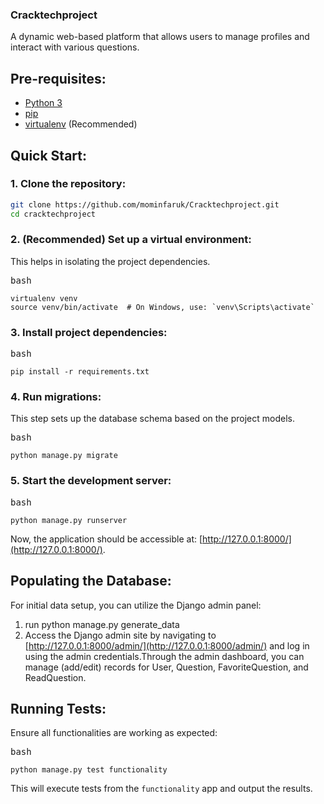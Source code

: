 ### Cracktechproject

A dynamic web-based platform that allows users to manage profiles and interact with various questions.

## Pre-requisites:

- [Python 3](https://www.python.org/downloads/)
- [pip](https://pip.pypa.io/en/stable/installing/)
- [virtualenv](https://virtualenv.pypa.io/en/latest/installation.html) (Recommended)

## Quick Start:

### 1. Clone the repository:

```bash
git clone https://github.com/mominfaruk/Cracktechproject.git
cd cracktechproject
```


### 2. (Recommended) Set up a virtual environment:

This helps in isolating the project dependencies.

<pre><div class="bg-black rounded-md mb-4"><div class="flex items-center relative text-gray-200 bg-gray-800 px-4 py-2 text-xs font-sans justify-between rounded-t-md"><span>bash</span></div></div></pre>

<pre><div class="bg-black rounded-md mb-4"><div class="p-4 overflow-y-auto"><code class="!whitespace-pre hljs language-bash">virtualenv venv
source venv/bin/activate  # On Windows, use: `venv\Scripts\activate`
</code></div></div></pre>

### 3. Install project dependencies:

<pre><div class="bg-black rounded-md mb-4"><div class="flex items-center relative text-gray-200 bg-gray-800 px-4 py-2 text-xs font-sans justify-between rounded-t-md"><span>bash</span></div></div></pre>

<pre><div class="bg-black rounded-md mb-4"><div class="p-4 overflow-y-auto"><code class="!whitespace-pre hljs language-bash">pip install -r requirements.txt
</code></div></div></pre>

### 4. Run migrations:

This step sets up the database schema based on the project models.

<pre><div class="bg-black rounded-md mb-4"><div class="flex items-center relative text-gray-200 bg-gray-800 px-4 py-2 text-xs font-sans justify-between rounded-t-md"><span>bash</span></div></div></pre>

<pre><div class="bg-black rounded-md mb-4"><div class="p-4 overflow-y-auto"><code class="!whitespace-pre hljs language-bash">python manage.py migrate
</code></div></div></pre>

### 5. Start the development server:

<pre><div class="bg-black rounded-md mb-4"><div class="flex items-center relative text-gray-200 bg-gray-800 px-4 py-2 text-xs font-sans justify-between rounded-t-md"><span>bash</span></div></div></pre>

<pre><div class="bg-black rounded-md mb-4"><div class="p-4 overflow-y-auto"><code class="!whitespace-pre hljs language-bash">python manage.py runserver
</code></div></div></pre>

Now, the application should be accessible at: [http://127.0.0.1:8000/](http://127.0.0.1:8000/).

## Populating the Database:

For initial data setup, you can utilize the Django admin panel:

1. run python manage.py generate_data
2. Access the Django admin site by navigating to [http://127.0.0.1:8000/admin/](http://127.0.0.1:8000/admin/) and log in using the admin credentials.Through the admin dashboard, you can manage (add/edit) records for User, Question, FavoriteQuestion, and ReadQuestion.

## Running Tests:

Ensure all functionalities are working as expected:

<pre><div class="bg-black rounded-md mb-4"><div class="flex items-center relative text-gray-200 bg-gray-800 px-4 py-2 text-xs font-sans justify-between rounded-t-md"><span>bash</span></div></div></pre>

<pre><div class="bg-black rounded-md mb-4"><div class="p-4 overflow-y-auto"><code class="!whitespace-pre hljs language-bash">python manage.py test functionality
</code></div></div></pre>

This will execute tests from the `functionality` app and output the results.
